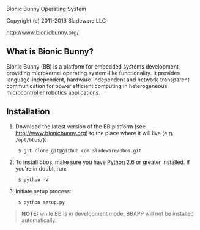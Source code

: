<!--- -*- coding: utf-8; mode: markdown; -*- --->

Bionic Bunny Operating System

Copyright (c) 2011-2013 Sladeware LLC

http://www.bionicbunny.org/

What is Bionic Bunny?
---------------------

Bionic Bunny (BB) is a platform for embedded systems development, providing
microkernel operating system-like functionality. It provides
language-independent, hardware-independent and network-transparent communication
for power efficient computing in heterogeneous microcontroller robotics
applications.

Installation
------------

1. Download the latest version of the BB platform (see
   <http://www.bionicbunny.org>) to the place where it will live
   (e.g. `/opt/bbos/`):

        $ git clone git@github.com:sladeware/bbos.git

2. To install bbos, make sure you have [Python](http://www.python.org/) 2.6 or
   greater installed. If you're in doubt, run:

        $ python -V

3. Initiate setup process:

        $ python setup.py

> **NOTE:** while BB is in development mode, BBAPP will not be installed
> automatically.
